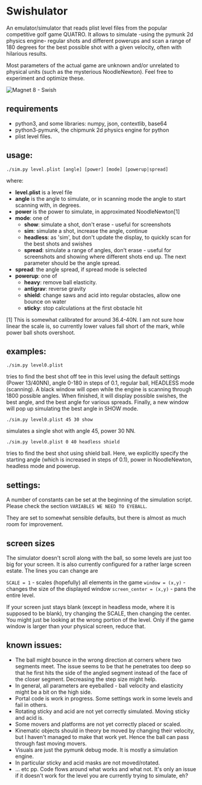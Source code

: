 # Swishulator

An emulator/simulator that reads plist level files from the popular competitive golf game QUATRO. It allows to simulate -using the pymunk 2d physics engine- regular shots and different powerups and scan a range of 180 degrees for the best possible shot with a given velocity, often with hilarious results. 

Most parameters of the actual game are unknown and/or unrelated to physical units (such as the mysterious NoodleNewton). Feel free to experiment and optimize these.

![Magnet 8 - Swish](/examples/mag8.png)

## requirements

 * python3, and some libraries: numpy, json, contextlib, base64
 * python3-pymunk, the chipmunk 2d physics engine for python
 * plist level files. 

## usage:

`./sim.py level.plist [angle] [power] [mode] [powerup|spread]`

where:
 * **level.plist** is a level file 
 * **angle** is the angle to simulate, or in scanning mode the angle to start scanning with, in degrees. 
 * **power** is the power to simulate, in approximated NoodleNewton[1]
 * **mode**: one of 
   * **show**: simulate a shot, don't erase - useful for screenshots
   * **sim**: simulate a shot, increase the angle, continue
   * **headless**: as 'sim', but don't update the display, to quickly scan for the best shots and swishes
   * **spread**: simulate a range of angles, don't erase - useful for screenshots and showing where different shots end up. The next parameter should be the angle spread.
 * **spread**: the angle spread, if spread mode is selected 
 * **powerup**: one of
   * **heavy**: remove ball elasticity. 
   * **antigrav**: reverse gravity
   * **shield**: change saws and acid into regular obstacles, allow one bounce on water
   * **sticky**: stop calculations at the first obstacle hit
 
 [1] This is somewhat calibrated for around 36.4-40N. I am not sure how linear the scale is, so currently lower values fall short of the mark, while power ball shots overshoot.
 
## examples:

`./sim.py level0.plist`

tries to find the best shot off tee in this level using the default settings (Power 13/40NN), angle 0-180 in steps of 0.1, regular ball, HEADLESS mode (scanning). A black window will open while the engine is scanning through 1800 possible angles. When finished, it will display possible swishes, the best angle, and the best angle for various spreads. Finally, a new window will pop up simulating the best angle in SHOW mode.

`./sim.py level0.plist 45 30 show`

simulates a single shot with angle 45, power 30 NN. 

`./sim.py level0.plist 0 40 headless shield` 

tries to find the best shot using shield ball. Here, we explicitly specify the starting angle (which is increased in steps of 0.1), power in NoodleNewton, headless mode and powerup.

## settings:

A number of constants can be set at the beginning of the simulation script. Please check the section `VARIABLES WE NEED TO EYEBALL`.

They are set to somewhat sensible defaults, but there is almost as much room for improvement. 

## screen sizes

The simulator doesn't scroll along with the ball, so some levels are just too big for your screen. It is also currently configured for a rather large screen estate. The lines you can change are

`SCALE = 1` - scales (hopefully) all elements in the game
`window = (x,y)` - changes the size of the displayed window
`screen_center = (x,y)` - pans the entire level. 

If your screen just stays blank (except in headless mode, where it is supposed to be blank), try changing the SCALE, then changing the center. You might just be looking at the wrong portion of the level. Only if the game window is larger than your physical screen, reduce that. 

## known issues:

 * The ball might bounce in the wrong direction at corners where two segments meet. The issue seems to be that he penetrates too deep so that he first hits the side of the angled segment instead of the face of the closer segment. Decreasing the step size might help. 
 * In general, all parameters are eyeballed - ball velocity and elasticity might be a bit on the high side.
 * Portal code is work in progress. Some settings work in some levels and fail in others. 
 * Rotating sticky and acid are not yet correctly simulated. Moving sticky and acid is. 
 * Some movers and platforms are not yet correctly placed or scaled.
 * Kinematic objects should in theory be moved by changing their velocity, but I haven't managed to make that work yet. Hence the ball can pass through fast moving movers. 
 * Visuals are just the pymunk debug mode. It is mostly a simulation engine.
 * In particular sticky and acid masks are not moved/rotated. 
 * ... etc pp. Code flows around what works and what not. It's only an issue if it doesn't work for the level you are currently trying to simulate, eh? 
